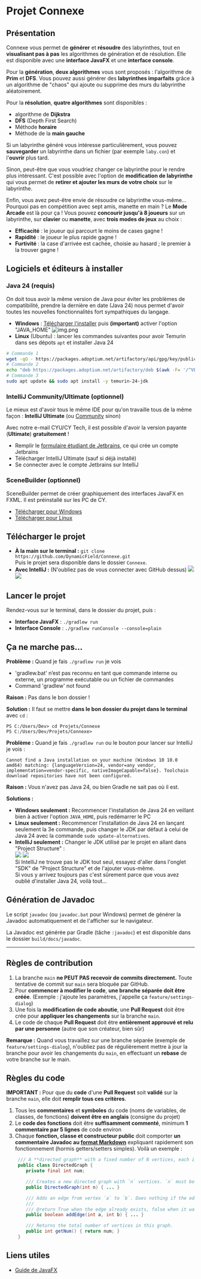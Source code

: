 # Projet Connexe

## Présentation

Connexe vous permet de **générer** et **résoudre** des labyrinthes, tout en **visualisant pas à pas**
les algorithmes de génération et de résolution. Elle est disponible avec une **interface JavaFX** et une **interface console**.

Pour la **génération**, **deux algorithmes** vous sont proposés : l'algorithme de **Prim** et **DFS**. Vous pouvez aussi
générer des **labyrinthes imparfaits** grâce à un algorithme de "chaos" qui ajoute ou supprime des murs du labyrinthe aléatoirement.

Pour la **résolution**, **quatre algorithmes** sont disponibles :
- algorithme de **Dijkstra**
- **DFS** (Depth First Search)
- Méthode **horaire**
- Méthode de la **main gauche**

Si un labyrinthe généré vous intéresse particulièrement, vous pouvez **sauvegarder** un labyrinthe
dans un fichier (par exemple `laby.con`) et l'**ouvrir** plus tard.

Sinon, peut-être que vous voudriez changer ce labyrinthe pour le rendre plus intéressant. C'est possible avec l'option
de **modification de labyrinthe** qui vous permet de **retirer et ajouter les murs de votre choix** sur le labyrinthe.

Enfin, vous avez peut-être envie de résoudre ce labyrinthe vous-même... Pourquoi pas en compétition avec sept amis, manette en main ? 
Le **Mode Arcade** est là pour ça ! Vous pouvez **concourir jusqu'à 8 joueurs** sur un labyrinthe, sur **clavier** ou **manette**, avec **trois modes de jeux** au choix :
- **Efficacité** : le joueur qui parcourt le moins de cases gagne !
- **Rapidité** : le joueur le plus rapide gagne !
- **Furtivité** : la case d'arrivée est cachée, choisie au hasard ; le premier à la trouver gagne !

## Logiciels et éditeurs à installer

### Java 24 (requis)
On doit tous avoir la même version de Java pour éviter les problèmes de compatibilité, prendre la dernière en date (Java 24)
nous permet d'avoir toutes les nouvelles fonctionnalités fort sympathiques du langage.

- **Windows** : [Télécharger l'installer](https://github.com/adoptium/temurin24-binaries/releases/download/jdk-24%2B36/OpenJDK24U-jdk_x64_windows_hotspot_24_36.msi) 
 puis **(important)** activer l'option "JAVA_HOME" ![img.png](docs/jdk_win_javahome.png)
- **Linux** (Ubuntu) : lancer les commandes suivantes pour avoir Temurin dans ses dépots `apt` et installer Java 24
```bash
# Commande 1
wget -qO - https://packages.adoptium.net/artifactory/api/gpg/key/public | sudo gpg --dearmor | sudo tee /etc/apt/trusted.gpg.d/adoptium.gpg > /dev/null
# Commande 2
echo "deb https://packages.adoptium.net/artifactory/deb $(awk -F= '/^VERSION_CODENAME/{print$2}' /etc/os-release) main" | sudo tee /etc/apt/sources.list.d/adoptium.list
# Commande 3
sudo apt update && sudo apt install -y temurin-24-jdk
```

### IntelliJ Community/Ultimate (optionnel)
Le mieux est d'avoir tous le même IDE pour qu'on travaille tous de la même façon : **IntelliJ Ultimate** (ou [Community](https://www.jetbrains.com/idea/download/?section=windows#community-edition) sinon)

Avec notre e-mail CYU/CY Tech, il est possible d'avoir la version payante (**Ultimate**) **gratuitement** !
- Remplir le [formulaire étudiant de Jetbrains](https://www.jetbrains.com/shop/eform/students), ce qui crée un compte Jetbrains
- Télécharger IntelliJ Ultimate (sauf si déjà installé)
- Se connecter avec le compte Jetbrains sur IntelliJ

### SceneBuilder (optionnel)

SceneBuilder permet de créer graphiquement des interfaces JavaFX en FXML. Il est préinstallé
sur les PC de CY.

- [Télécharger pour Windows](https://gluonhq.com/products/scene-builder/thanks/?dl=https://download2.gluonhq.com/scenebuilder/RC/24.0.0-RC1/install/win/SceneBuilder-24.0.0-RC1.msi)
- [Télécharger pour Linux](https://gluonhq.com/products/scene-builder/thanks/?dl=https://download2.gluonhq.com/scenebuilder/RC/24.0.0-RC1/install/linux/SceneBuilder-24.0.0-RC1.deb)


## Télécharger le projet

- **À la main sur le terminal :** `git clone https://github.com/DynamicField/Connexe.git`  
  Puis le projet sera disponible dans le dossier `Connexe`.
- **Avec IntelliJ :** (N'oubliez pas de vous connecter avec GitHub dessus)
  ![](docs/intellij_clone1.png)
  ![](docs/intellij_clone2.png)


## Lancer le projet

Rendez-vous sur le terminal, dans le dossier du projet, puis :
  - **Interface JavaFX** : `./gradlew run`
  - **Interface Console** : `./gradlew runConsole --console=plain`

## Ça ne marche pas...

**Problème :** Quand je fais `./gradlew run` je vois
- 'gradlew.bat' n’est pas reconnu en tant que commande interne
ou externe, un programme exécutable ou un fichier de commandes 
- Command 'gradlew' not found

**Raison :** Pas dans le bon dossier !

**Solution :** Il faut se mettre **dans le bon dossier du projet dans le terminal** avec `cd` :
```
PS C:/Users/Dev> cd Projets/Connexe
PS C:/Users/Dev/Projets/Connexe>
```

**Problème :** Quand je fais `./gradlew run` ou le bouton pour lancer sur IntelliJ je vois :
```
Cannot find a Java installation on your machine (Windows 10 10.0 amd64) matching: {languageVersion=24, vendor=any vendor, implementation=vendor-specific, nativeImageCapable=false}. Toolchain download repositories have not been configured.
```

**Raison :** Vous n'avez pas Java 24, ou bien Gradle ne sait pas où il est.

**Solutions :**
- **Windows seulement :** Recommencer l'installation de Java 24 en veillant bien 
  à activer l'option `JAVA_HOME`, puis redémarrer le PC
- **Linux seulement :** Recommencer l'installation de Java 24 en lançant seulement la 3e commande, puis
  changer le JDK par défaut à celui de Java 24 avec la commande `sudo update-alternatives`.
- **IntelliJ seulement :** Changer le JDK utilisé par le projet en allant dans "Project Structure" :  
  ![](docs/intellij_proj_structure.png) ![](docs/intellij_java_sdk.png)    
  Si IntelliJ ne trouve pas le JDK tout seul, essayez d'aller dans l'onglet "SDK" de "Project Structure" et 
  de l'ajouter vous-même.   
  Si vous y arrivez toujours pas c'est sûrement parce que vous 
  avez oublié d'installer Java 24, voilà tout...
  

## Génération de Javadoc

Le script `javadoc` (ou `javadoc.bat` pour Windows) permet de générer la Javadoc automatiquement et de l'afficher
sur le navigateur. 

La Javadoc est générée par Gradle (tâche `:javadoc`) et est disponible dans le dossier `build/docs/javadoc`.

----

## Règles de contribution

1. La branche `main` **ne PEUT PAS recevoir de commits directement.** Toute tentative de commit sur `main` sera bloquée par GitHub.
2. Pour **commencer à modifier le code**, **une branche séparée doit être créée**. (Exemple : j'ajoute les paramètres, j'appelle ça `feature/settings-dialog`)
3. Une fois la **modification de code aboutie**, une **Pull Request** doit être crée pour **appliquer les changements** sur la branche `main`.
4. Le code de chaque **Pull Request** doit être **entièrement approuvé et relu par une personne** (autre que son créateur, bien sûr)

**Remarque :** Quand vous travaillez sur une branche séparée (exemple de `feature/settings-dialog`), n'oubliez pas de régulièrement mettre à jour la branche pour avoir les changements du `main`, en effectuant un **rebase** de votre branche sur le main.

## Règles du code

**IMPORTANT :** Pour que du **code** d'une **Pull Request** soit **validé** sur la branche `main`, elle doit **remplir tous ces critères**.

1. Tous les **commentaires** et **symboles** du code (noms de variables, de classes, de fonctions) **doivent être en anglais** (consigne du projet)
2. Le **code des fonctions** doit être **suffisamment commenté**, minimum **1 commentaire par 5 lignes** de code environ
3. Chaque **fonction, classe et constructeur public** doit comporter **un commentaire Javadoc au [format Markdown](https://docs.oracle.com/en/java/javase/23/javadoc/using-markdown-documentation-comments.html)** expliquant rapidement son fonctionnement (hormis getters/setters simples). Voilà un exemple :
    ```java
     /// A **directed graph** with a fixed number of N vertices, each identified by an integer (`int`) index from 0 to N.
     public class DirectedGraph {
        private final int num;
    
        /// Creates a new directed graph with `n` vertices. `n` must be positive. 
        public DirectedGraph(int n) { ... }
    
        /// Adds an edge from vertex `a` to `b`. Does nothing if the edge already exists.
        ///
        /// @return True when the edge already exists, false when it was created
        public boolean addEdge(int a, int b) { ... }
    
        /// Returns the total number of vertices in this graph.
        public int getNum() { return num; }
     }
    ```

## Liens utiles

- [Guide de JavaFX](https://fxdocs.github.io/docs/html5/)